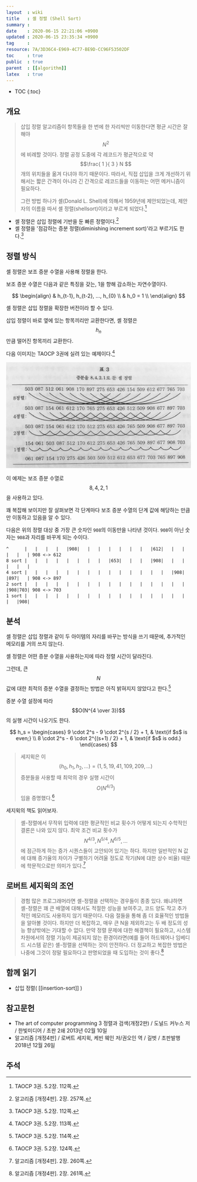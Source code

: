 ```yaml
---
layout  : wiki
title   : 셸 정렬 (Shell Sort)
summary : 
date    : 2020-06-15 22:21:06 +0900
updated : 2020-06-15 23:35:34 +0900
tag     : 
resource: 7A/3D36C4-E969-4C77-BE9D-CC96F53502DF
toc     : true
public  : true
parent  : [[algorithm]]
latex   : true
---
```

* TOC
{:toc}

## 개요

> 삽입 정렬 알고리즘이 항목들을 한 번에 한 자리씩만 이동한다면 평균 시간은 잘 해야 $$N^2$$에 비례할 것이다.
정렬 공정 도중에 각 레코드가 평균적으로 약 $$\frac{ 1 }{ 3 } N $$ 개의 위치들을 옮겨 다녀야 하기 때문이다.
따라서, 직접 삽입을 크게 개선하기 위해서는 짧은 간격이 아니라 긴 간격으로 레코드들을 이동하는 어떤 메커니즘이 필요하다.
>
> 그런 방법 하나가 셸(Donald L. Shell)에 의해서 1959년에 제안되었는데, 제안자의 이름을 따서 셸 정렬(shellsort)이라고 부르게 되었다.[^taocp-3-112]

- 셸 정렬은 삽입 정렬에 기반을 둔 빠른 정렬이다.[^sedgewick-257]
- 셸 정렬을 '점감하는 증분 정렬(diminishing increment sort)'라고 부르기도 한다.[^taocp-3-112]

## 정렬 방식

셸 정렬은 보조 증분 수열을 사용해 정렬을 한다.

보조 증분 수열은 다음과 같은 특징을 갖는, 1을 향해 감소하는 자연수열이다.

$$
\begin{align}
& h_{t-1}, h_{t-2}, ..., h_{0}  \\
& h_0 = 1  \\
\end{align}
$$

셸 정렬은 삽입 정렬을 확장한 버전이라 할 수 있다.

삽입 정렬이 바로 옆에 있는 항목끼리만 교환한다면, 셸 정렬은 $$h_n$$만큼 떨어진 항목끼리 교환한다.

다음 이미지는 TAOCP 3권에 실려 있는 예제이다.[^taocp-3-113]

![]( /resource/7A/3D36C4-E969-4C77-BE9D-CC96F53502DF/8-4-2-1.jpg )

이 예제는 보조 증분 수열로 $$8, 4, 2, 1$$을 사용하고 있다.

꽤 복잡해 보이지만 잘 살펴보면 각 단계마다 보조 증분 수열의 단계 값에 해당하는 만큼만 이동하고 있음을 알 수 있다.

다음은 위의 정렬 대상 중 가장 큰 숫자인 `908`의 이동만을 나타낸 것이다. `908`이 아닌 숫자는 `908`과 자리를 바꾸게 되는 수이다.

```
^      |   |   |   |   |908|   |   |   |   |   |   |   |612|   |   |   |   |   | 908 <-> 612
8 sort |   |   |   |   |   |   |   |   |653|   |   |   |908|   |   |   |   |   |
4 sort |   |   |   |   |   |   |   |   |   |   |   |   |   |   |908|   |897|   | 908 <-> 897
2 sort |   |   |   |   |   |   |   |   |   |   |   |   |   |   |   |   |908|703| 908 <-> 703
1 sort |   |   |   |   |   |   |   |   |   |   |   |   |   |   |   |   |   |908|
```

## 분석

셸 정렬은 삽입 정렬과 같이 두 아이템의 자리를 바꾸는 방식을 쓰기 때문에, 추가적인 메모리를 거의 쓰지 않는다.

셸 정렬은 어떤 증분 수열을 사용하는지에 따라 정렬 시간이 달라진다.

그런데, 큰 $$N$$값에 대한 최적의 증분 수열을 결정하는 방법은 아직 밝혀지지 않았다고 한다.[^taocp-3-114]

증분 수열 설정에 따라 $$O(N^{4 \over 3})$$의 실행 시간이 나오기도 한다.

>
$$
h_s =
\begin{cases}
9 \cdot 2^s - 9 \cdot 2^{s / 2} + 1,  & \text{if $s$ is even;} \\
8 \cdot 2^s - 6 \cdot 2^{(s+1) / 2} + 1, & \text{if $s$ is odd.}
\end{cases}
$$
>
> 세지윅은 이 $$(h_0, h_1, h_2, ...) = (1,5,19,41,109,209,...)$$ 증분들을 사용할 때 최악의 경우 실행 시간이 $$O(N^{4/3})$$임을 증명했다.[^taocp-3-124]

세지윅의 책도 읽어보자.

> 셸-정렬에서 무작위 입력에 대한 평균적인 비교 횟수가 어떻게 되는지 수학적인 결론은 나와 있지 않다.
최악 조건 비교 횟수가 $$N^{4/3}, N^{5/4}, N^{6/5}, ...$$에 점근하게 하는 증가 시퀀스들이 고안되어 있기는 하다.
하지만 일반적인 N 값에 대해 증가율의 차이가 구별하기 어려울 정도로 작기(N에 대한 상수 비율) 때문에 학문적으로만 의미가 있다.[^sedgewick-260]

## 로버트 세지윅의 조언

> 경험 많은 프로그래머라면 셸-정렬을 선택하는 경우들이 종종 있다.
왜냐하면 셸-정렬은 꽤 큰 배열에 대해서도 적절한 성능을 보여주고, 코드 양도 작고 추가적인 메모리도 사용하지 않기 때문이다. 다음 절들을 통해 좀 더 효율적인 방법들을 알아볼 것이다. 하지만 더 복잡하고, 매우 큰 N을 제외하고는 두 배 정도의 성능 향상밖에는 기대할 수 없다. 만약 정렬 문제에 대한 해결책이 필요하고, 시스템 차원에서의 정렬 기능이 제공되지 않는 환경이라면(예를 들어 하드웨어나 임베디드 시스템 같은) 셸-정렬을 선택하는 것이 안전하다. 더 정교하고 복잡한 방법은 나중에 그것이 정말 필요하다고 판명되었을 때 도입하는 것이 좋다.[^sedgewick-261]

## 함께 읽기

- 삽입 정렬( [[insertion-sort]] )

## 참고문헌

- The art of computer programming 3 정렬과 검색(개정2판) / 도널드 커누스 저 / 한빛미디어 / 초판 2쇄 2013년 02월 10일
- 알고리즘 [개정4판] / 로버트 세지윅, 케빈 웨인 저/권오인 역 / 길벗 / 초판발행 2018년 12월 26일

## 주석

[^taocp-3-112]: TAOCP 3권. 5.2장. 112쪽.
[^taocp-3-113]: TAOCP 3권. 5.2장. 113쪽.
[^taocp-3-114]: TAOCP 3권. 5.2장. 114쪽.
[^taocp-3-124]: TAOCP 3권. 5.2장. 124쪽.
[^sedgewick-257]: 알고리즘 [개정4판]. 2장. 257쪽.
[^sedgewick-260]: 알고리즘 [개정4판]. 2장. 260쪽.
[^sedgewick-261]: 알고리즘 [개정4판]. 2장. 261쪽.

